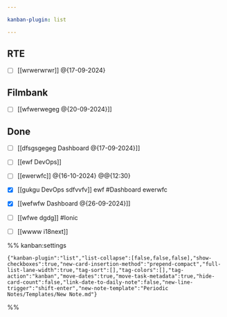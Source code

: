 ```yaml
---

kanban-plugin: list

---
```


## RTE

- [ ] [[wrwerwrwr]]
	@{17-09-2024}


## Filmbank

- [ ] [[wfwerwegeg @{20-09-2024}]]


## Done

- [ ] [[dfsgsgegeg Dashboard @{17-09-2024}]]
- [ ] [[ewf DevOps]]
- [ ] [[ewerwfc]]
	@{16-10-2024} @@{12:30}
- [x] [[gukgu DevOps sdfvvfv]]
	  ewf
	  #Dashboard
	  ewerwfc
- [x] [[wefwfw Dashboard @{26-09-2024}]]
- [ ] [[wfwe dgdg]]
	  #Ionic
- [ ] [[wwww i18next]]




%% kanban:settings
```
{"kanban-plugin":"list","list-collapse":[false,false,false],"show-checkboxes":true,"new-card-insertion-method":"prepend-compact","full-list-lane-width":true,"tag-sort":[],"tag-colors":[],"tag-action":"kanban","move-dates":true,"move-task-metadata":true,"hide-card-count":false,"link-date-to-daily-note":false,"new-line-trigger":"shift-enter","new-note-template":"Periodic Notes/Templates/New Note.md"}
```
%%